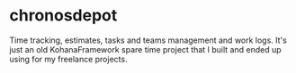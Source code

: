 # chronosdepot
Time tracking, estimates, tasks and teams management and work logs. It's just an old KohanaFramework spare time project that I built and ended up using for my freelance projects.
